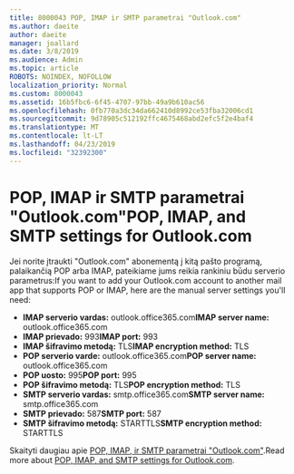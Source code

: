 ```yaml
---
title: 8000043 POP, IMAP ir SMTP parametrai "Outlook.com"
ms.author: daeite
author: daeite
manager: joallard
ms.date: 3/8/2019
ms.audience: Admin
ms.topic: article
ROBOTS: NOINDEX, NOFOLLOW
localization_priority: Normal
ms.custom: 8000043
ms.assetid: 16b5fbc6-6f45-4707-97bb-49a9b610ac56
ms.openlocfilehash: 0fb770a3dc34da662410d8992ce53fba32006cd1
ms.sourcegitcommit: 9d78905c512192ffc4675468abd2efc5f2e4baf4
ms.translationtype: MT
ms.contentlocale: lt-LT
ms.lasthandoff: 04/23/2019
ms.locfileid: "32392300"
---
```

# <a name="pop-imap-and-smtp-settings-for-outlookcom"></a><span data-ttu-id="c7edb-102">POP, IMAP ir SMTP parametrai "Outlook.com"</span><span class="sxs-lookup"><span data-stu-id="c7edb-102">POP, IMAP, and SMTP settings for Outlook.com</span></span>

<span data-ttu-id="c7edb-103">Jei norite įtraukti "Outlook.com" abonementą į kitą pašto programą, palaikančią POP arba IMAP, pateikiame jums reikia rankiniu būdu serverio parametrus:</span><span class="sxs-lookup"><span data-stu-id="c7edb-103">If you want to add your Outlook.com account to another mail app that supports POP or IMAP, here are the manual server settings you'll need:</span></span>
  
- <span data-ttu-id="c7edb-104">**IMAP serverio vardas:** outlook.office365.com</span><span class="sxs-lookup"><span data-stu-id="c7edb-104">**IMAP server name:** outlook.office365.com</span></span> 
- <span data-ttu-id="c7edb-105">**IMAP prievado:** 993</span><span class="sxs-lookup"><span data-stu-id="c7edb-105">**IMAP port:** 993</span></span>   
- <span data-ttu-id="c7edb-106">**IMAP šifravimo metodą:** TLS</span><span class="sxs-lookup"><span data-stu-id="c7edb-106">**IMAP encryption method:** TLS</span></span>   
- <span data-ttu-id="c7edb-107">**POP serverio varde:** outlook.office365.com</span><span class="sxs-lookup"><span data-stu-id="c7edb-107">**POP server name:** outlook.office365.com</span></span>  
- <span data-ttu-id="c7edb-108">**POP uosto:** 995</span><span class="sxs-lookup"><span data-stu-id="c7edb-108">**POP port:** 995</span></span>  
- <span data-ttu-id="c7edb-109">**POP šifravimo metodą:** TLS</span><span class="sxs-lookup"><span data-stu-id="c7edb-109">**POP encryption method:** TLS</span></span>  
- <span data-ttu-id="c7edb-110">**SMTP serverio vardas:** smtp.office365.com</span><span class="sxs-lookup"><span data-stu-id="c7edb-110">**SMTP server name:** smtp.office365.com</span></span> 
- <span data-ttu-id="c7edb-111">**SMTP prievado:** 587</span><span class="sxs-lookup"><span data-stu-id="c7edb-111">**SMTP port:** 587</span></span> 
- <span data-ttu-id="c7edb-112">**SMTP šifravimo metodą:** STARTTLS</span><span class="sxs-lookup"><span data-stu-id="c7edb-112">**SMTP encryption method:** STARTTLS</span></span> 

<span data-ttu-id="c7edb-113">Skaityti daugiau apie [POP, IMAP, ir SMTP parametrai "Outlook.com"](https://go.microsoft.com/fwlink/p/?linkid=2001402&amp;clcid=0x409).</span><span class="sxs-lookup"><span data-stu-id="c7edb-113">Read more about [POP, IMAP, and SMTP settings for Outlook.com](https://go.microsoft.com/fwlink/p/?linkid=2001402&amp;clcid=0x409).</span></span>